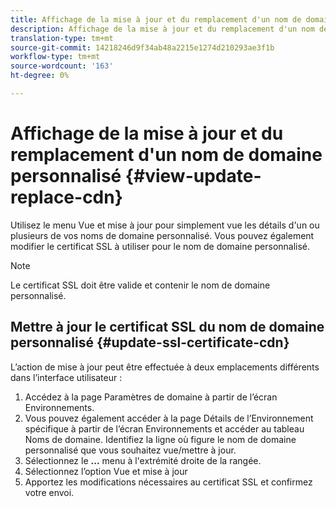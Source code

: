 ```yaml
---
title: Affichage de la mise à jour et du remplacement d'un nom de domaine personnalisé
description: Affichage de la mise à jour et du remplacement d'un nom de domaine personnalisé
translation-type: tm+mt
source-git-commit: 14218246d9f34ab48a2215e1274d210293ae3f1b
workflow-type: tm+mt
source-wordcount: '163'
ht-degree: 0%

---
```



# Affichage de la mise à jour et du remplacement d&#39;un nom de domaine personnalisé  {#view-update-replace-cdn}

Utilisez le menu Vue et mise à jour pour simplement vue les détails d&#39;un ou plusieurs de vos noms de domaine personnalisé.
Vous pouvez également modifier le certificat SSL à utiliser pour le nom de domaine personnalisé.

>[!NOTE]
>Le certificat SSL doit être valide et contenir le nom de domaine personnalisé.

## Mettre à jour le certificat SSL du nom de domaine personnalisé {#update-ssl-certificate-cdn}

L’action de mise à jour peut être effectuée à deux emplacements différents dans l’interface utilisateur :

1. Accédez à la page Paramètres de domaine à partir de l’écran Environnements.
1. Vous pouvez également accéder à la page Détails de l’Environnement spécifique à partir de l’écran Environnements et accéder au tableau Noms de domaine.
Identifiez la ligne où figure le nom de domaine personnalisé que vous souhaitez vue/mettre à jour.
1. Sélectionnez le **...** menu à l&#39;extrémité droite de la rangée.
1. Sélectionnez l’option Vue et mise à jour
1. Apportez les modifications nécessaires au certificat SSL et confirmez votre envoi.

